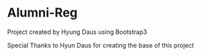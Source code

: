 Alumni-Reg
==========

Project created by Hyung Daus using Bootstrap3

Special Thanks to Hyun Daus for creating the base of this project
